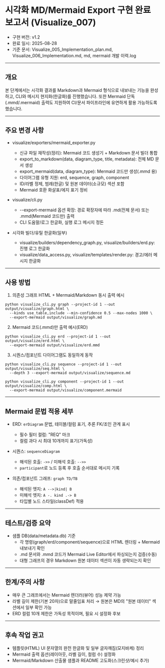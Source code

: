 # 시각화 MD/Mermaid Export 구현 완료 보고서 (Visualize_007)

- 구현 버전: v1.2
- 완료 일시: 2025-08-28
- 기준 문서: Visualize_005_Implementation_plan.md, Visualize_006_Implementation.md, md, mermaid 개발 이력.log

---

## 개요

본 단계에서는 시각화 결과를 Markdown과 Mermaid 형식으로 내보내는 기능을 완성하고, CLI와 메시지 현지화(한글화)를 진행했습니다. 또한 Mermaid 단독(.mmd/.mermaid) 출력도 지원하여 CI/문서 파이프라인에 유연하게 활용 가능하도록 했습니다.

---

## 주요 변경 사항

- visualize/exporters/mermaid_exporter.py
  - 신규 파일 재작성(정리): Mermaid 코드 생성기 + Markdown 문서 빌더 통합
  - export_to_markdown(data, diagram_type, title, metadata): 전체 MD 문서 생성
  - export_mermaid(data, diagram_type): Mermaid 코드만 생성(.mmd 용)
  - 다이어그램 유형 지원: erd, sequence, graph, component
  - ID/라벨 정제, 범례(한글) 및 원본 데이터(소규모) 섹션 포함
  - Mermaid 호환 화살표/에지 표기 정비

- visualize/cli.py
  - --export-mermaid 옵션 확장: 경로 확장자에 따라 .md(전체 문서) 또는 .mmd(Mermaid 코드만) 출력
  - CLI 도움말/로그 한글화, 실행 로그 메시지 정돈

- 시각화 빌더/유틸 한글화(일부)
  - visualize/builders/dependency_graph.py, visualize/builders/erd.py: 진행 로그 한글화
  - visualize/data_access.py, visualize/templates/render.py: 경고/에러 메시지 한글화

---

## 사용 방법

1) 의존성 그래프 HTML + Mermaid/Markdown 동시 출력 예시

```
python visualize_cli.py graph --project-id 1 --out output/visualize/graph.html \
  --kinds use_table,include --min-confidence 0.5 --max-nodes 1000 \
  --export-mermaid output/visualize/graph.md
```

2) Mermaid 코드(.mmd)만 출력 예시(ERD)

```
python visualize_cli.py erd --project-id 1 --out output/visualize/erd.html \
  --export-mermaid output/visualize/erd.mmd
```

3) 시퀀스/컴포넌트 다이어그램도 동일하게 동작

```
python visualize_cli.py sequence --project-id 1 --out output/visualize/seq.html \
  --depth 3 --export-mermaid output/visualize/sequence.md

python visualize_cli.py component --project-id 1 --out output/visualize/comp.html \
  --export-mermaid output/visualize/component.mermaid
```

---

## Mermaid 문법 적용 세부

- ERD: `erDiagram` 문법, 테이블/컬럼 표기, 추론 FK/조인 관계 표시
  - 필수 필터 컬럼: "REQ" 마크
  - 컬럼 과다 시 최대 10개까지 표기(가독성)

- 시퀀스: `sequenceDiagram`
  - 해석된 호출: `->>` / 미해석 호출: `-->>`
  - `participant`로 노드 등록 후 호출 순서대로 메시지 기록

- 의존/컴포넌트 그래프: `graph TD/TB`
  - 해석된 엣지: `A -->|kind| B`
  - 미해석 엣지: `A -. kind .-> B`
  - 타입별 노드 스타일(classDef) 적용

---

## 테스트/검증 요약

- 샘플 DB(data/metadata.db) 기준
  - 각 명령(graph/erd/component/sequence)으로 HTML 렌더링 + Mermaid 내보내기 확인
  - .md 문서와 .mmd 코드가 Mermaid Live Editor에서 파싱되는지 검증(수동)
  - 대형 그래프의 경우 Markdown 원본 데이터 섹션이 자동 생략되는지 확인

---

## 한계/주의 사항

- 매우 큰 그래프에서는 Mermaid 렌더러(뷰어) 성능 제약 가능
- 라벨 길이 제한(기본 20자)으로 말줄임표 처리 → 원본은 MD의 "원본 데이터" 섹션에서 일부 확인 가능
- ERD 컬럼 10개 제한은 가독성 목적이며, 필요 시 설정화 후보

---

## 후속 작업 권고

- 템플릿(HTML) UI 문자열의 완전 한글화 및 일부 글자깨짐(모지바케) 정리
- Mermaid 출력 옵션(레이아웃, 라벨 길이, 컬럼 수) 설정화
- Mermaid/Markdown 산출물 샘플과 README 고도화(스크린샷/예시 추가)

